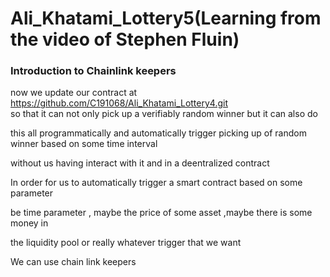 # Ali_Khatami_Lottery5(Learning from the video of Stephen Fluin)

### Introduction to Chainlink keepers 

now we update our contract at https://github.com/C191068/Ali_Khatami_Lottery4.git<br>
so that it can not only pick up a verifiably random winner but it can also do <br>

this all programmatically and automatically trigger picking up of random winner based on some time interval <br>

without us having interact with it and in a deentralized contract  <br>

In order for us to automatically  trigger a smart contract based on some parameter <br>

be time parameter , maybe the price of some asset ,maybe there is some money in <br>

the liquidity pool or really whatever trigger that we want  <br>

We can use chain link keepers <br>

